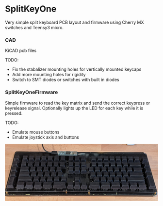 # SplitKeyOne
Very simple split keyboard PCB layout and firmware using Cherry MX switches and Teensy3 micro.


### CAD
KiCAD pcb files

TODO:
* Fix the stabalizer mounting holes for vertically mounted keycaps
* Add more mounting holes for rigidity
* Switch to SMT diodes or switches with built in diodes

### SplitKeyOneFirmware
Simple firmware to read the key matrix and send the correct keypress or keyrelease signal. Optionally lights up the LED for each key while it is pressed.

TODO:
* Emulate mouse buttons
* Emulate joystick axis and buttons

![Alt text](keyboard.jpg?raw=true "Keyboard")
